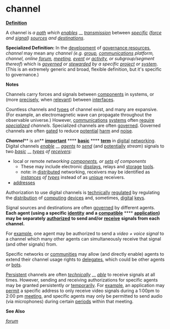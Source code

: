 # channel

[**Definition**](https://github.com/gcassel/Modular-Organization-Terminology/blob/master/terms/define.md)

A channel is _a_ [_path_](https://github.com/gcassel/Modular-Organization-Terminology/blob/master/terms/path.md) _which_ [_enables_](https://github.com/gcassel/Modular-Organization-Terminology/blob/master/terms/enable.md) __ [_transmission_](https://github.com/gcassel/Modular-Organization-Terminology/blob/master/terms/transmit.md) between [_specific_](https://github.com/gcassel/Modular-Organization-Terminology/blob/master/terms/specific.md) _(_[_force_](https://github.com/gcassel/Modular-Organization-Terminology/blob/master/terms/force.md) _and_ [_signal_](https://github.com/gcassel/Modular-Organization-Terminology/blob/master/terms/signal.md)_)_ [_sources_](https://github.com/gcassel/Modular-Organization-Terminology/blob/master/terms/source.md) _and_ [_destinations_](https://github.com/gcassel/Modular-Organization-Terminology/blob/master/terms/destination.md).

**Specialized Definition:** In the [development](https://github.com/gcassel/Modular-Organization-Terminology/blob/master/terms/develop.md) of [governance resources](https://github.com/gcassel/Modular-Organization-Terminology/blob/master/terms/governance-resource.md), _channel_ may mean any _channel (e.g._ [_group_](https://github.com/gcassel/Modular-Organization-Terminology/blob/master/terms/group.md)_,_ [_communications_](https://github.com/gcassel/Modular-Organization-Terminology/blob/master/terms/communicate.md) _platform, channel, online_ [_forum_](https://github.com/gcassel/Modular-Organization-Terminology/blob/master/terms/forum.md)_,_ [_meeting_](https://github.com/gcassel/Modular-Organization-Terminology/blob/master/terms/meeting.md)_,_ [_event_](https://github.com/gcassel/Modular-Organization-Terminology/blob/master/terms/event.md) _or_ [_activity_](https://github.com/gcassel/Modular-Organization-Terminology/blob/master/terms/activity.md)_, or subgroup/segment thereof_) which is [_governed_](https://github.com/gcassel/Modular-Organization-Terminology/blob/master/terms/govern.md) _or_ [_stewarded_](https://github.com/gcassel/Modular-Organization-Terminology/blob/master/terms/steward.md) _by a specific_ [_project_](https://github.com/gcassel/Modular-Organization-Terminology/blob/master/terms/project.md) _or_ [_system_](https://github.com/gcassel/Modular-Organization-Terminology/blob/master/terms/system.md). (This is an extremely generic and broad, flexible definition, but it's specific to governance.)

**Notes**

Channels carry forces and signals between [components](https://github.com/gcassel/Modular-Organization-Terminology/blob/master/terms/component.md) in systems, or (more [precisely](https://github.com/gcassel/Modular-Organization-Terminology/blob/master/terms/precise.md), when [relevant](https://github.com/gcassel/Modular-Organization-Terminology/blob/master/terms/relevance.md)) between [interfaces](https://github.com/gcassel/Modular-Organization-Terminology/blob/master/terms/interface.md).

Countless channels and [types](https://github.com/gcassel/Modular-Organization-Terminology/blob/master/terms/type.md) of channel exist, and many are expansive. (For example, an electromagnetic wave can propagate throughout the observable universe.) However, [communications](https://github.com/gcassel/Modular-Organization-Terminology/blob/master/terms/communicate.md) [systems](https://github.com/gcassel/Modular-Organization-Terminology/blob/master/terms/system.md) often [require](https://github.com/gcassel/Modular-Organization-Terminology/blob/master/terms/require.md) [_specialized_](https://github.com/gcassel/Modular-Organization-Terminology/blob/master/terms/specialize.md) _channels_. Specialized channels are often [governed](https://github.com/gcassel/Modular-Organization-Terminology/blob/master/terms/govern.md). Governed channels are often [gated](https://github.com/gcassel/Modular-Organization-Terminology/blob/master/terms/gate.md) to reduce [potential](https://github.com/gcassel/Modular-Organization-Terminology/blob/master/terms/potential.md) [harm](https://github.com/gcassel/Modular-Organization-Terminology/blob/master/terms/damage.md) and [noise](https://github.com/gcassel/Modular-Organization-Terminology/blob/master/terms/noise.md).

_**Channel**_** is an** [**important**](https://github.com/gcassel/Modular-Organization-Terminology/blob/master/terms/importance.md) **** [**basic**](https://github.com/gcassel/Modular-Organization-Terminology/blob/master/terms/base.md) **** [**term**](https://github.com/gcassel/Modular-Organization-Terminology/blob/master/terms/term.md) in [digital](https://github.com/gcassel/Modular-Organization-Terminology/blob/master/terms/digital.md) [networking](https://github.com/gcassel/Modular-Organization-Terminology/blob/master/terms/network.md). Digital channels [_enable_](https://github.com/gcassel/Modular-Organization-Terminology/blob/master/terms/enable.md) __ [_agents_](https://github.com/gcassel/Modular-Organization-Terminology/blob/master/terms/agent.md) _to_ [_send_](https://github.com/gcassel/Modular-Organization-Terminology/blob/master/terms/send.md) (and [potentially](https://github.com/gcassel/Modular-Organization-Terminology/blob/master/terms/potential.md) _stream_) signals to two [_basic_](https://github.com/gcassel/Modular-Organization-Terminology/blob/master/terms/base.md) __ [_types_](https://github.com/gcassel/Modular-Organization-Terminology/blob/master/terms/type.md) _of_ [_receivers_](https://github.com/gcassel/Modular-Organization-Terminology/blob/master/terms/receive.md):

* local or remote _networking_ [_components_](https://github.com/gcassel/Modular-Organization-Terminology/blob/master/terms/component.md)_, or_ [_sets_](https://github.com/gcassel/Modular-Organization-Terminology/blob/master/terms/set.md) _of components_
  * These may include electronic [displays](https://github.com/gcassel/Modular-Organization-Terminology/blob/master/terms/display.md), relays and [storage](https://github.com/gcassel/Modular-Organization-Terminology/blob/master/terms/store.md) [tools](https://github.com/gcassel/Modular-Organization-Terminology/blob/master/terms/tool.md).
  * note: in [distributed](https://github.com/gcassel/Modular-Organization-Terminology/blob/master/terms/distribute.md) networking, receivers may be identified as [_instances_](https://github.com/gcassel/Modular-Organization-Terminology/blob/master/terms/instance.md) _of_ [_types_](https://github.com/gcassel/Modular-Organization-Terminology/blob/master/terms/type.md) instead of as [unique](https://github.com/gcassel/Modular-Organization-Terminology/blob/master/terms/unique.md) receivers.
* [addresses](https://github.com/gcassel/Modular-Organization-Terminology/blob/master/terms/address.md) &#x20;

Authorization to use digital channels is [technically](https://github.com/gcassel/Modular-Organization-Terminology/blob/master/terms/technical.md) [regulated](https://github.com/gcassel/Modular-Organization-Terminology/blob/master/terms/regulate.md) by regulating the [distribution](https://github.com/gcassel/Modular-Organization-Terminology/blob/master/terms/distribute.md) of [computing](https://github.com/gcassel/Modular-Organization-Terminology/blob/master/terms/compute.md) [devices](https://github.com/gcassel/Modular-Organization-Terminology/blob/master/terms/tool.md) and, sometimes, [digital](https://github.com/gcassel/Modular-Organization-Terminology/blob/master/terms/digital.md) [keys](https://github.com/gcassel/Modular-Organization-Terminology/blob/master/terms/key.md).

Signal sources and destinations are often [governed](https://github.com/gcassel/Modular-Organization-Terminology/blob/master/terms/governance.md) by different agents.  **Each agent (using a specific** [**identity**](https://github.com/gcassel/Modular-Organization-Terminology/blob/master/terms/identity.md) **and a** [**compatible**](https://github.com/gcassel/Modular-Organization-Terminology/blob/master/terms/compatible.md) **** [**application**](https://github.com/gcassel/Modular-Organization-Terminology/blob/master/terms/application.md)**) may be separately** [**authorized**](https://github.com/gcassel/Modular-Organization-Terminology/blob/master/terms/authorize.md) **to send and/or** [**receive**](https://github.com/gcassel/Modular-Organization-Terminology/blob/master/terms/receive.md) **signals from each channel.** &#x20;

For [example](https://github.com/gcassel/Modular-Organization-Terminology/blob/master/terms/example.md), one agent may be authorized to send a _video + voice signal_ to a channel which many other agents can simultaneously receive that signal (and other signals) from. &#x20;

Specific networks or [communities](https://github.com/gcassel/Modular-Organization-Terminology/blob/master/terms/community.md) may allow (and directly enable) agents to extend their channel usage rights to [delegates](https://github.com/gcassel/Modular-Organization-Terminology/blob/master/terms/delegate.md), which could be other agents _or_ [bots](https://github.com/gcassel/Modular-Organization-Terminology/blob/master/terms/bot.md).

[Persistent](https://github.com/gcassel/Modular-Organization-Terminology/blob/master/terms/persist.md) channels are often [_technically_](https://github.com/gcassel/Modular-Organization-Terminology/blob/master/terms/technical.md) __ [_able_](https://github.com/gcassel/Modular-Organization-Terminology/blob/master/terms/ability.md) to receive signals at all times. However, sending and receiving authorizations for specific agents may be granted persistently _or_ [temporarily](https://github.com/gcassel/Modular-Organization-Terminology/blob/master/terms/temporary.md).  For [example](https://github.com/gcassel/Modular-Organization-Terminology/blob/master/terms/example.md), an application may [permit](https://github.com/gcassel/Modular-Organization-Terminology/blob/master/terms/permit.md) a specific address to only receive video signals during a 1:00pm to 2:00 pm [meeting](https://github.com/gcassel/Modular-Organization-Terminology/blob/master/terms/meet.md), and specific agents may only be permitted to send audio (via microphones) during certain [periods](https://github.com/gcassel/Modular-Organization-Terminology/blob/master/terms/period.md) within that meeting. &#x20;

**See Also**

[_forum_](https://github.com/gcassel/Modular-Organization-Terminology/blob/master/terms/forum.md)
